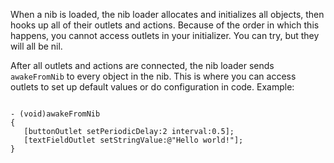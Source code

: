 When a nib is loaded, the nib loader allocates and initializes all objects, then hooks up all of their outlets and actions. Because of the order in which this happens, you cannot access outlets in your initializer. You can try, but they will all be nil.

After all outlets and actions are connected, the nib loader sends <code>awakeFromNib</code> to every object in the nib. This is where you can access outlets to set up default values or do configuration in code. Example:

<code>
- (void)awakeFromNib
{
   [buttonOutlet setPeriodicDelay:2 interval:0.5];
   [textFieldOutlet setStringValue:@"Hello world!"];
}
</code>